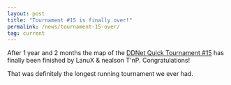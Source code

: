 ```yaml
---
layout: post
title: "Tournament #15 is finally over!"
permalink: /news/tournament-15-over/
tag: current
---
```

After 1 year and 2 months the map of the [DDNet Quick Tournament #15](/tournaments/15/) has finally been finished by LanuX & nealson T'nP. Congratulations!

That was definitely the longest running tournament we ever had.
